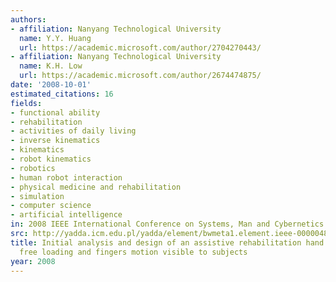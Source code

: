 ```yaml
---
authors:
- affiliation: Nanyang Technological University
  name: Y.Y. Huang
  url: https://academic.microsoft.com/author/2704270443/
- affiliation: Nanyang Technological University
  name: K.H. Low
  url: https://academic.microsoft.com/author/2674474875/
date: '2008-10-01'
estimated_citations: 16
fields:
- functional ability
- rehabilitation
- activities of daily living
- inverse kinematics
- kinematics
- robot kinematics
- robotics
- human robot interaction
- physical medicine and rehabilitation
- simulation
- computer science
- artificial intelligence
in: 2008 IEEE International Conference on Systems, Man and Cybernetics
src: http://yadda.icm.edu.pl/yadda/element/bwmeta1.element.ieee-000004811685
title: Initial analysis and design of an assistive rehabilitation hand device with
  free loading and fingers motion visible to subjects
year: 2008
---
```

